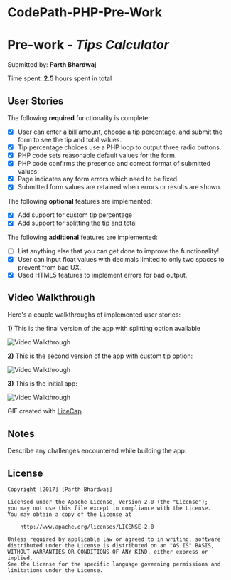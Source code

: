 # CodePath-PHP-Pre-Work
# Pre-work - *Tips Calculator*

Submitted by: **Parth Bhardwaj**

Time spent: **2.5** hours spent in total

## User Stories

The following **required** functionality is complete:
* [X] User can enter a bill amount, choose a tip percentage, and submit the form to see the tip and total values.
* [X] Tip percentage choices use a PHP loop to output three radio buttons.
* [X] PHP code sets reasonable default values for the form.
* [X] PHP code confirms the presence and correct format of submitted values.
* [X] Page indicates any form errors which need to be fixed.
* [X] Submitted form values are retained when errors or results are shown.

The following **optional** features are implemented:
* [X] Add support for custom tip percentage
* [X] Add support for splitting the tip and total

The following **additional** features are implemented:

* [ ] List anything else that you can get done to improve the functionality!
* [X] User can input float values with decimals limited to only two spaces to prevent from bad UX.
* [X] Used HTML5 features to implement errors for bad output.

## Video Walkthrough

Here's a couple walkthroughs of implemented user stories:

**1)** This is the final version of the app with splitting option available

<img src='http://i.imgur.com/912hWwK.gif' title='Video Walkthrough' width='' alt='Video Walkthrough' />

**2)** This is the second version of the app with custom tip option:

<img src='http://i.imgur.com/V4P61Ns.gif' title='Video Walkthrough' width='' alt='Video Walkthrough' />

**3)** This is the initial app:

<img src='http://i.imgur.com/O0dfn1n.gif' title='Video Walkthrough' width='' alt='Video Walkthrough' />

GIF created with [LiceCap](http://www.cockos.com/licecap/).

## Notes

Describe any challenges encountered while building the app.

## License

    Copyright [2017] [Parth Bhardwaj]

    Licensed under the Apache License, Version 2.0 (the "License");
    you may not use this file except in compliance with the License.
    You may obtain a copy of the License at

        http://www.apache.org/licenses/LICENSE-2.0

    Unless required by applicable law or agreed to in writing, software
    distributed under the License is distributed on an "AS IS" BASIS,
    WITHOUT WARRANTIES OR CONDITIONS OF ANY KIND, either express or implied.
    See the License for the specific language governing permissions and
    limitations under the License.
